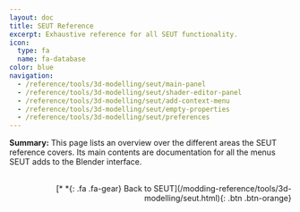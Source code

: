 ```yaml
---
layout: doc
title: SEUT Reference
excerpt: Exhaustive reference for all SEUT functionality.
icon:
  type: fa
  name: fa-database
color: blue
navigation:
  - /reference/tools/3d-modelling/seut/main-panel
  - /reference/tools/3d-modelling/seut/shader-editor-panel
  - /reference/tools/3d-modelling/seut/add-context-menu
  - /reference/tools/3d-modelling/seut/empty-properties
  - /reference/tools/3d-modelling/seut/preferences
---
```


**Summary:** This page lists an overview over the different areas the SEUT reference covers. Its main contents are documentation for all the menus SEUT adds to the Blender interface.
<br><br/>
<p style="text-align:right">[*&nbsp;*{: .fa .fa-gear} Back to SEUT](/modding-reference/tools/3d-modelling/seut.html){: .btn .btn-orange}</p>